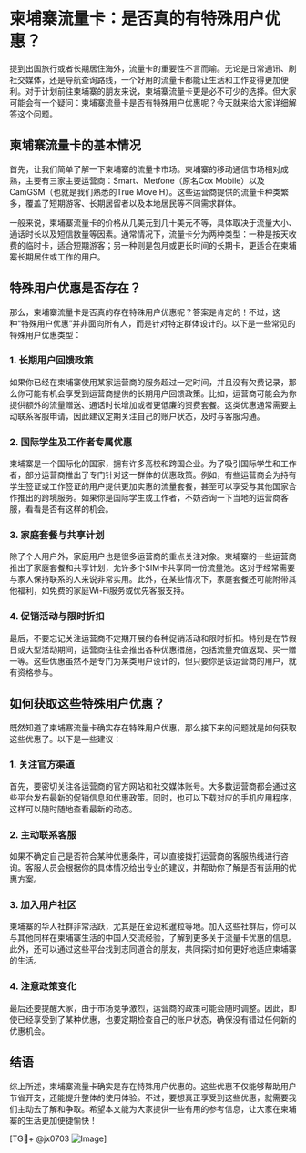 # 柬埔寨流量卡：是否真的有特殊用户优惠？

提到出国旅行或者长期居住海外，流量卡的重要性不言而喻。无论是日常通讯、刷社交媒体，还是导航查询路线，一个好用的流量卡都能让生活和工作变得更加便利。对于计划前往柬埔寨的朋友来说，柬埔寨流量卡更是必不可少的选择。但大家可能会有一个疑问：柬埔寨流量卡是否有特殊用户优惠呢？今天就来给大家详细解答这个问题。

## 柬埔寨流量卡的基本情况

首先，让我们简单了解一下柬埔寨的流量卡市场。柬埔寨的移动通信市场相对成熟，主要有三家主要运营商：Smart、Metfone（原名Cox Mobile）以及CamGSM（也就是我们熟悉的True Move H）。这些运营商提供的流量卡种类繁多，覆盖了短期游客、长期居留者以及本地居民等不同需求群体。

一般来说，柬埔寨流量卡的价格从几美元到几十美元不等，具体取决于流量大小、通话时长以及短信数量等因素。通常情况下，流量卡分为两种类型：一种是按天收费的临时卡，适合短期游客；另一种则是包月或更长时间的长期卡，更适合在柬埔寨长期居住或工作的用户。

## 特殊用户优惠是否存在？

那么，柬埔寨流量卡是否真的存在特殊用户优惠呢？答案是肯定的！不过，这种“特殊用户优惠”并非面向所有人，而是针对特定群体设计的。以下是一些常见的特殊用户优惠类型：

### 1. 长期用户回馈政策

如果你已经在柬埔寨使用某家运营商的服务超过一定时间，并且没有欠费记录，那么你可能有机会享受到运营商提供的长期用户回馈政策。比如，运营商可能会为你提供额外的流量赠送、通话时长增加或者更低廉的资费套餐。这类优惠通常需要主动联系客服申请，因此建议定期关注自己的账户状态，及时与客服沟通。

### 2. 国际学生及工作者专属优惠

柬埔寨是一个国际化的国家，拥有许多高校和跨国企业。为了吸引国际学生和工作者，部分运营商推出了专门针对这一群体的优惠政策。例如，有些运营商会为持有学生签证或工作签证的用户提供更加实惠的流量套餐，甚至可以享受与其他国家合作推出的跨境服务。如果你是国际学生或工作者，不妨咨询一下当地的运营商客服，看看是否有这样的机会。

### 3. 家庭套餐与共享计划

除了个人用户外，家庭用户也是很多运营商的重点关注对象。柬埔寨的一些运营商推出了家庭套餐和共享计划，允许多个SIM卡共享同一份流量池。这对于经常需要与家人保持联系的人来说非常实用。此外，在某些情况下，家庭套餐还可能附带其他福利，如免费的家庭Wi-Fi服务或优先客服支持。

### 4. 促销活动与限时折扣

最后，不要忘记关注运营商不定期开展的各种促销活动和限时折扣。特别是在节假日或大型活动期间，运营商往往会推出各种优惠措施，包括流量充值返现、买一赠一等。这些优惠虽然不是专门为某类用户设计的，但只要你是该运营商的用户，就有资格参与。

## 如何获取这些特殊用户优惠？

既然知道了柬埔寨流量卡确实存在特殊用户优惠，那么接下来的问题就是如何获取这些优惠了。以下是一些建议：

### 1. 关注官方渠道

首先，要密切关注各运营商的官方网站和社交媒体账号。大多数运营商都会通过这些平台发布最新的促销信息和优惠政策。同时，也可以下载对应的手机应用程序，这样可以随时随地查看最新的动态。

### 2. 主动联系客服

如果不确定自己是否符合某种优惠条件，可以直接拨打运营商的客服热线进行咨询。客服人员会根据你的具体情况给出专业的建议，并帮助你了解是否有适用的优惠方案。

### 3. 加入用户社区

柬埔寨的华人社群非常活跃，尤其是在金边和暹粒等地。加入这些社群后，你可以与其他同样在柬埔寨生活的中国人交流经验，了解到更多关于流量卡优惠的信息。此外，还可以通过这些平台找到志同道合的朋友，共同探讨如何更好地适应柬埔寨的生活。

### 4. 注意政策变化

最后还要提醒大家，由于市场竞争激烈，运营商的政策可能会随时调整。因此，即使已经享受到了某种优惠，也要定期检查自己的账户状态，确保没有错过任何新的优惠机会。

## 结语

综上所述，柬埔寨流量卡确实是存在特殊用户优惠的。这些优惠不仅能够帮助用户节省开支，还能提升整体的使用体验。不过，要想真正享受到这些优惠，就需要我们主动去了解和争取。希望本文能为大家提供一些有用的参考信息，让大家在柬埔寨的生活更加便捷愉快！

[TG💪+ @jx0703 ![Image](https://github.com/user-attachments/assets/dbca1d08-cadb-493c-b0ec-ad6f7a83f270)]